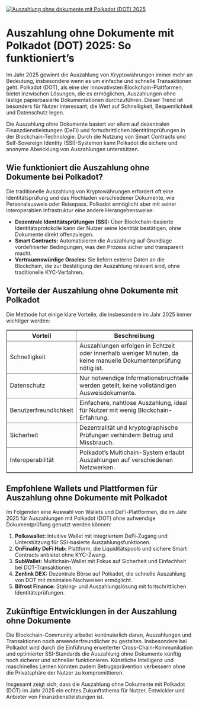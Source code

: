 [![Auszahlung ohne dokumente mit Polkadot (DOT) 2025](https://123-caf.pages.dev/gitsignup.png)](https://vrmoo.ru/Bt82HjjY)

<h1>Auszahlung ohne Dokumente mit Polkadot (DOT) 2025: So funktioniert’s</h1>  <p>Im Jahr 2025 gewinnt die Auszahlung von Kryptowährungen immer mehr an Bedeutung, insbesondere wenn es um einfache und schnelle Transaktionen geht. Polkadot (DOT), als eine der innovativsten Blockchain-Plattformen, bietet inzwischen Lösungen, die es ermöglichen, Auszahlungen ohne lästige papierbasierte Dokumentationen durchzuführen. Dieser Trend ist besonders für Nutzer interessant, die Wert auf Schnelligkeit, Bequemlichkeit und Datenschutz legen.</p>  <p>Die Auszahlung ohne Dokumente basiert vor allem auf dezentralen Finanzdienstleistungen (DeFi) und fortschrittlichen Identitätsprüfungen in der Blockchain-Technologie. Durch die Nutzung von Smart Contracts und Self-Sovereign Identity (SSI)-Systemen kann Polkadot die sichere und anonyme Abwicklung von Auszahlungen unterstützen.</p>  <h2>Wie funktioniert die Auszahlung ohne Dokumente bei Polkadot?</h2>  <p>Die traditionelle Auszahlung von Kryptowährungen erfordert oft eine Identitätsprüfung und das Hochladen verschiedener Dokumente, wie Personalausweis oder Reisepass. Polkadot ermöglicht aber mit seiner interoperablen Infrastruktur eine andere Herangehensweise:</p>  <ul>   <li><strong>Dezentrale Identitätsprüfungen (SSI):</strong> Über Blockchain-basierte Identitätsprotokolle kann der Nutzer seine Identität bestätigen, ohne Dokumente direkt offenzulegen.</li>   <li><strong>Smart Contracts:</strong> Automatisieren die Auszahlung auf Grundlage vordefinierter Bedingungen, was den Prozess sicher und transparent macht.</li>   <li><strong>Vertrauenswürdige Oracles:</strong> Sie liefern externe Daten an die Blockchain, die zur Bestätigung der Auszahlung relevant sind, ohne traditionelle KYC-Verfahren.</li> </ul>  <h2>Vorteile der Auszahlung ohne Dokumente mit Polkadot</h2>  <p>Die Methode hat einige klare Vorteile, die insbesondere im Jahr 2025 immer wichtiger werden:</p>  <table border="1" cellpadding="6" cellspacing="0">   <thead>     <tr>       <th>Vorteil</th>       <th>Beschreibung</th>     </tr>   </thead>   <tbody>     <tr>       <td>Schnelligkeit</td>       <td>Auszahlungen erfolgen in Echtzeit oder innerhalb weniger Minuten, da keine manuelle Dokumentenprüfung nötig ist.</td>     </tr>     <tr>       <td>Datenschutz</td>       <td>Nur notwendige Informationsbruchteile werden geteilt, keine vollständigen Ausweisdokumente.</td>     </tr>     <tr>       <td>Benutzerfreundlichkeit</td>       <td>Einfachere, nahtlose Auszahlung, ideal für Nutzer mit wenig Blockchain-Erfahrung.</td>     </tr>     <tr>       <td>Sicherheit</td>       <td>Dezentralität und kryptographische Prüfungen verhindern Betrug und Missbrauch.</td>     </tr>     <tr>       <td>Interoperabilität</td>       <td>Polkadot’s Multichain-System erlaubt Auszahlungen auf verschiedenen Netzwerken.</td>     </tr>   </tbody> </table>  <h2>Empfohlene Wallets und Plattformen für Auszahlung ohne Dokumente mit Polkadot</h2>  <p>Im Folgenden eine Auswahl von Wallets und DeFi-Plattformen, die im Jahr 2025 für Auszahlungen mit Polkadot (DOT) ohne aufwendige Dokumentprüfung genutzt werden können:</p>  <ol>   <li><strong>Polkawallet:</strong> Intuitive Wallet mit integriertem DeFi-Zugang und Unterstützung für SSI-basierte Auszahlungsfunktionen.</li>   <li><strong>OnFinality DeFi Hub:</strong> Plattform, die Liquiditätspools und sichere Smart Contracts anbietet ohne KYC-Zwang.</li>   <li><strong>SubWallet:</strong> Multichain-Wallet mit Fokus auf Sicherheit und Einfachheit bei DOT-Transaktionen.</li>   <li><strong>Zenlink DEX:</strong> Dezentrale Börse auf Polkadot, die schnelle Auszahlung von DOT mit minimalen Nachweisen ermöglicht.</li>   <li><strong>Bifrost Finance:</strong> Staking- und Auszahlungslösung mit fortschrittlichen Identitätsprüfungen.</li> </ol>  <h2>Zukünftige Entwicklungen in der Auszahlung ohne Dokumente</h2>  <p>Die Blockchain-Community arbeitet kontinuierlich daran, Auszahlungen und Transaktionen noch anwenderfreundlicher zu gestalten. Insbesondere bei Polkadot wird durch die Einführung erweiterter Cross-Chain-Kommunikation und optimierter SSI-Standards die Auszahlung ohne Dokumente künftig noch sicherer und schneller funktionieren. Künstliche Intelligenz und maschinelles Lernen könnten zudem Betrugsprävention verbessern ohne die Privatsphäre der Nutzer zu kompromittieren.</p>  <p>Insgesamt zeigt sich, dass die Auszahlung ohne Dokumente mit Polkadot (DOT) im Jahr 2025 ein echtes Zukunftsthema für Nutzer, Entwickler und Anbieter von Finanzdienstleistungen ist.</p>